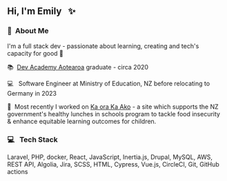 ## Hi, I'm Emily &nbsp; :sparkles:

### :space_invader: &nbsp;About Me

I'm a full stack dev - passionate about learning, creating and tech's capacity for good 💖

:books: &nbsp;<a href="https://devacademy.co.nz/" target="_blank" rel="noopener noreferrer">Dev Academy Aotearoa</a> graduate - circa 2020

:computer: &nbsp; Software Engineer at Ministry of Education, NZ before relocating to Germany in 2023

:apple: &nbsp;Most recently I worked on <a href="https://ka-ora-ka-ako.education.govt.nz" target="_blank" rel="noopener noreferrer">Ka ora Ka Ako</a> - a site which supports the NZ government's healthy lunches in schools program to tackle food insecurity & enhance equitable learning outcomes for children. 

### :computer: &nbsp; Tech Stack 

Laravel, PHP, docker, React, JavaScript, Inertia.js, Drupal, MySQL, AWS, REST API, Algolia, Jira, SCSS, HTML, Cypress, Vue.js, CircleCI, Git, GitHub actions






